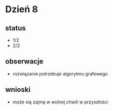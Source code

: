 # Dzień 8
## status
- 1/2 <img src="https://raw.githubusercontent.com/FortAwesome/Font-Awesome/6.x/svgs/solid/check.svg" width="10" height="10">
- 2/2 <img src="https://raw.githubusercontent.com/FortAwesome/Font-Awesome/6.x/svgs/solid/ban.svg" width="10" height="10">
## obserwacje
- rozwiązanie potrzebuje algorytmu grafowego 
## wnioski
- może się zajmę w wolnej chwili w przyszłości
